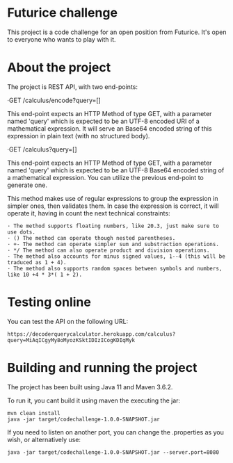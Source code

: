 # Futurice challenge

This project is a code challenge for an open position from Futurice. It's open to everyone who wants to play with it.

# About the project

The project is REST API, with two end-points:

  ·GET /calculus/encode?query=[]
  
  This end-point expects an HTTP Method of type GET, with a parameter named 'query' which is expected to
  be an UTF-8 encoded URI of a mathematical expression. It will serve an Base64 encoded string of this expression
  in plain text (with no structured body).
  
  ·GET /calculus?query=[]
  
  This end-point expects an HTTP Method of type GET, with a parameter named 'query' which is expected to
  be an UTF-8 Base64 encoded string of a mathematical expression. You can utilize the previous end-point 
  to generate one. 
  
  This method makes use of regular expressions to group the expression in simpler ones, then validates them.
  In case the expression is correct, it will operate it, having in count the next technical constraints:
  
    · The method supports floating numbers, like 20.3, just make sure to use dots.
    · () The method can operate though nested parentheses.
    · +- The method can operate simpler sum and substraction operations.
    · */ The method can also operate product and division operations.
    · The method also accounts for minus signed values, 1--4 (this will be traduced as 1 + 4).
    · The method also supports random spaces between symbols and numbers, like 10 +4 * 3*( 1 + 2).
    
# Testing online

  You can test the API on the following URL:
  
    https://decoderquerycalculator.herokuapp.com/calculus?query=MiAqICgyMy8oMyozKSktIDIzICogKDIqMyk
    
# Building and running the project

  The project has been built using Java 11 and Maven 3.6.2.
  
  To run it, you cant build it using maven the executing the jar:
  
    mvn clean install
    java -jar target/codechallenge-1.0.0-SNAPSHOT.jar
    
  If you need to listen on another port, you can change the .properties as you wish, or alternatively use:
  
    java -jar target/codechallenge-1.0.0-SNAPSHOT.jar --server.port=8080
  
  
